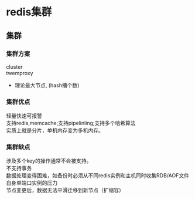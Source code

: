 # redis集群
  
## 集群
### 集群方案  
cluster  
twemproxy  
- 理论最大节点, (hash槽个数)  
  
### 集群优点  
轻量快速可报警  
支持redis,memcache;支持pipelinling;支持多个哈希算法  
实质上就是分片，单机内存变为多机内存。  
  
### 集群缺点  
涉及多个key的操作通常不会被支持。  
不支持事务  
数据处理变得困难，如备份时必须从不同redis实例和主机同时收集RDB/AOF文件  
自身单端口实例的压力  
节点变更后，数据无法平滑迁移到新节点（扩缩容）  
